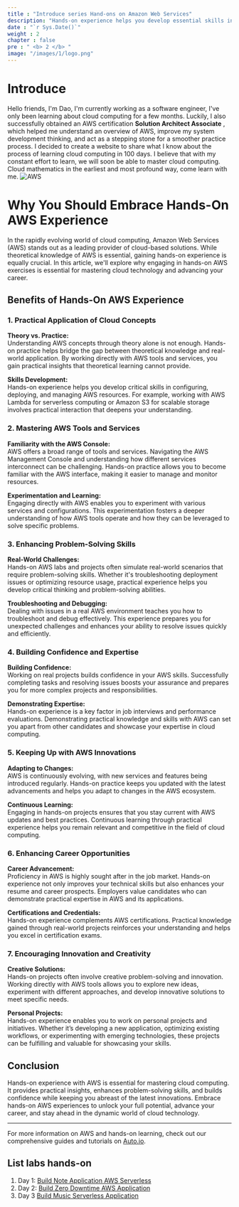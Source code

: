 ```yaml
---
title : "Introduce series Hand-ons on Amazon Web Services"
description: "Hands-on experience helps you develop essential skills in configuring, deploying, and managing AWS resources. For instance, working with AWS Lambda to build serverless applications or setting up Amazon S3 for scalable storage requires practical interaction with the platform."
date : "`r Sys.Date()`"
weight : 2
chapter : false
pre : " <b> 2 </b> "
image: "/images/1/logo.png"
---
```


# Introduce
Hello friends,
I'm Dao, I'm currently working as a software engineer, I've only been learning about cloud computing for a few months. Luckily, I also successfully obtained an AWS certification **Solution Architect Associate** , which helped me understand an overview of AWS, improve my system development thinking, and act as a stepping stone for a smoother practice process.
I decided to create a website to share what I know about the process of learning cloud computing in 100 days. I believe that with my constant effort to learn, we will soon be able to master cloud computing. Cloud mathematics in the earliest and most profound way, come learn with me.
![AWS](/images/2/aws.png?featherlight=false&width=50pc)
# Why You Should Embrace Hands-On AWS Experience

In the rapidly evolving world of cloud computing, Amazon Web Services (AWS) stands out as a leading provider of cloud-based solutions. While theoretical knowledge of AWS is essential, gaining hands-on experience is equally crucial. In this article, we'll explore why engaging in hands-on AWS exercises is essential for mastering cloud technology and advancing your career.

## Benefits of Hands-On AWS Experience

### 1. **Practical Application of Cloud Concepts**

**Theory vs. Practice:**  
Understanding AWS concepts through theory alone is not enough. Hands-on practice helps bridge the gap between theoretical knowledge and real-world application. By working directly with AWS tools and services, you gain practical insights that theoretical learning cannot provide.

**Skills Development:**  
Hands-on experience helps you develop critical skills in configuring, deploying, and managing AWS resources. For example, working with AWS Lambda for serverless computing or Amazon S3 for scalable storage involves practical interaction that deepens your understanding.

### 2. **Mastering AWS Tools and Services**

**Familiarity with the AWS Console:**  
AWS offers a broad range of tools and services. Navigating the AWS Management Console and understanding how different services interconnect can be challenging. Hands-on practice allows you to become familiar with the AWS interface, making it easier to manage and monitor resources.

**Experimentation and Learning:**  
Engaging directly with AWS enables you to experiment with various services and configurations. This experimentation fosters a deeper understanding of how AWS tools operate and how they can be leveraged to solve specific problems.

### 3. **Enhancing Problem-Solving Skills**

**Real-World Challenges:**  
Hands-on AWS labs and projects often simulate real-world scenarios that require problem-solving skills. Whether it's troubleshooting deployment issues or optimizing resource usage, practical experience helps you develop critical thinking and problem-solving abilities.

**Troubleshooting and Debugging:**  
Dealing with issues in a real AWS environment teaches you how to troubleshoot and debug effectively. This experience prepares you for unexpected challenges and enhances your ability to resolve issues quickly and efficiently.

### 4. **Building Confidence and Expertise**

**Building Confidence:**  
Working on real projects builds confidence in your AWS skills. Successfully completing tasks and resolving issues boosts your assurance and prepares you for more complex projects and responsibilities.

**Demonstrating Expertise:**  
Hands-on experience is a key factor in job interviews and performance evaluations. Demonstrating practical knowledge and skills with AWS can set you apart from other candidates and showcase your expertise in cloud computing.

### 5. **Keeping Up with AWS Innovations**

**Adapting to Changes:**  
AWS is continuously evolving, with new services and features being introduced regularly. Hands-on practice keeps you updated with the latest advancements and helps you adapt to changes in the AWS ecosystem.

**Continuous Learning:**  
Engaging in hands-on projects ensures that you stay current with AWS updates and best practices. Continuous learning through practical experience helps you remain relevant and competitive in the field of cloud computing.

### 6. **Enhancing Career Opportunities**

**Career Advancement:**  
Proficiency in AWS is highly sought after in the job market. Hands-on experience not only improves your technical skills but also enhances your resume and career prospects. Employers value candidates who can demonstrate practical expertise in AWS and its applications.

**Certifications and Credentials:**  
Hands-on experience complements AWS certifications. Practical knowledge gained through real-world projects reinforces your understanding and helps you excel in certification exams.

### 7. **Encouraging Innovation and Creativity**

**Creative Solutions:**  
Hands-on projects often involve creative problem-solving and innovation. Working directly with AWS tools allows you to explore new ideas, experiment with different approaches, and develop innovative solutions to meet specific needs.

**Personal Projects:**  
Hands-on experience enables you to work on personal projects and initiatives. Whether it’s developing a new application, optimizing existing workflows, or experimenting with emerging technologies, these projects can be fulfilling and valuable for showcasing your skills.

## Conclusion

Hands-on experience with AWS is essential for mastering cloud computing. It provides practical insights, enhances problem-solving skills, and builds confidence while keeping you abreast of the latest innovations. Embrace hands-on AWS experiences to unlock your full potential, advance your career, and stay ahead in the dynamic world of cloud technology.

---

For more information on AWS and hands-on learning, check out our comprehensive guides and tutorials on [Auto.io](https://auto.io.vn).

## List labs hands-on
1. Day 1: [Build Note Application AWS Serverless](2.1-build-serverless-application/)
2. Day 2: [Build Zero Downtime AWS Application](2.2-build-realistic-application/)
3. Day 3 [Build Music Serverless Application](2.3-music-serverless-application/)
